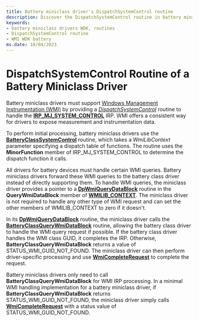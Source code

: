```yaml
---
title: Battery miniclass driver's DispatchSystemControl routine
description: Discover the DispatchSystemControl routine in battery miniclass drivers and its role in supporting Windows Management Instrumentation (WMI).
keywords:
- battery miniclass drivers WDK, routines
- DispatchSystemControl routine
- WMI WDK battery
ms.date: 10/04/2023
---
```


# DispatchSystemControl Routine of a Battery Miniclass Driver

Battery miniclass drivers must support [Windows Management Instrumentation (WMI)](../kernel/implementing-wmi.md) by providing a [*DispatchSystemControl*](/windows-hardware/drivers/ddi/wdm/nc-wdm-driver_dispatch) routine to handle the [**IRP_MJ_SYSTEM_CONTROL**](../kernel/irp-mj-system-control.md) IRP. WMI offers a consistent way for drivers to expose measurement and instrumentation data.

To perform initial processing, battery miniclass drivers use the [**BatteryClassSystemControl**](/windows/win32/api/batclass/nf-batclass-batteryclasssystemcontrol) routine, which takes a *WmiLibContext* parameter specifying a dispatch table of functions. The routine uses the **MinorFunction** member of IRP_MJ_SYSTEM_CONTROL to determine the dispatch function it calls.

All drivers for battery devices must handle certain WMI queries. Battery miniclass drivers forward these WMI queries to the battery class driver instead of directly supporting them. To handle WMI queries, the miniclass driver provides a pointer to a [**DpWmiQueryDataBlock**](/windows-hardware/drivers/ddi/wmilib/nc-wmilib-wmi_query_datablock_callback) routine in the **QueryWmiDataBlock** member of [**WMILIB_CONTEXT**](/windows-hardware/drivers/ddi/wmilib/ns-wmilib-_wmilib_context). The miniclass driver is not required to handle any other type of WMI request and can set the other members of WMILIB_CONTEXT to zero if it doesn't.

In its [**DpWmiQueryDataBlock**](/windows-hardware/drivers/ddi/wmilib/nc-wmilib-wmi_query_datablock_callback) routine, the miniclass driver calls the [**BatteryClassQueryWmiDataBlock**](/windows/win32/api/batclass/nf-batclass-batteryclassquerywmidatablock) routine, allowing the battery class driver to handle the WMI query request if possible. If the battery class driver handles the WMI class GUID, it completes the IRP. Otherwise, **BatteryClassQueryWmiDataBlock** returns a value of STATUS_WMI_GUID_NOT_FOUND. The miniclass driver can then perform driver-specific processing and use [**WmiCompleteRequest**](/windows-hardware/drivers/ddi/wmilib/nf-wmilib-wmicompleterequest) to complete the request.

Battery miniclass drivers only need to call **BatteryClassQueryWmiDataBlock** for WMI IRP processing. In a minimal WMI handling implementation for a battery miniclass driver, if **BatteryClassQueryWmiDataBlock** returns STATUS_WMI_GUID_NOT_FOUND, the miniclass driver simply calls [**WmiCompleteRequest**](/windows-hardware/drivers/ddi/wmilib/nf-wmilib-wmicompleterequest) with a status value of STATUS_WMI_GUID_NOT_FOUND.
